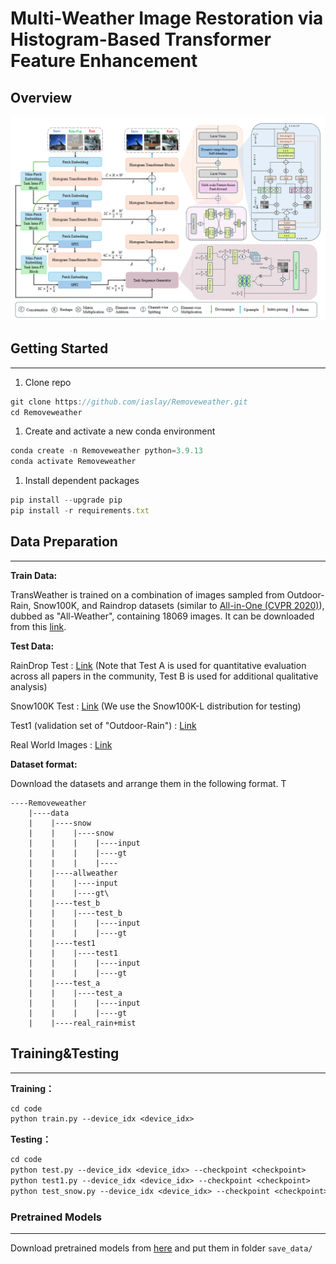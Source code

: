 # Multi-Weather Image Restoration via Histogram-Based Transformer Feature Enhancement

## **Overview**

![image.png](image.png)

## **Getting Started**

---

1. Clone repo

```jsx
git clone https://github.com/iaslay/Removeweather.git
cd Removeweather
```

1. Create and activate a new conda environment

```jsx
conda create -n Removeweather python=3.9.13
conda activate Removeweather
```

1. Install dependent packages

```jsx
pip install --upgrade pip
pip install -r requirements.txt
```

## **Data Preparation**

---

**Train Data:**

TransWeather is trained on a combination of images sampled from Outdoor-Rain, Snow100K, and Raindrop datasets (similar to [All-in-One (CVPR 2020)](https://openaccess.thecvf.com/content_CVPR_2020/papers/Li_All_in_One_Bad_Weather_Removal_Using_Architectural_Search_CVPR_2020_paper.pdf)), dubbed as "All-Weather", containing 18069 images. It can be downloaded from this [link](https://drive.google.com/file/d/1tfeBnjZX1wIhIFPl6HOzzOKOyo0GdGHl/view?usp=sharing).

**Test Data:**

RainDrop Test : [Link](https://drive.google.com/open?id=1e7R76s6vwUJxILOcAsthgDLPSnOrQ49K) (Note that Test A is used for quantitative evaluation across all papers in the community, Test B is used for additional qualitative analysis)

Snow100K Test : [Link](https://sites.google.com/view/yunfuliu/desnownet) (We use the Snow100K-L distribution for testing)

Test1 (validation set of "Outdoor-Rain") : [Link](https://drive.google.com/file/d/1pd90tVF326s1JllhuUEKiATyFa3aPjzH/view?usp=sharing)

Real World Images : [Link](https://github.com/lsy17096535/Single-Image-Deraining)

**Dataset format:**

Download the datasets and arrange them in the following format. T

```
----Removeweather
    |----data
    |    |----snow
    |    |    |----snow
    |    |    |    |----input
    |    |    |    |----gt
    |    |    |    |----
    |    |----allweather
    |    |    |----input
    |    |    |----gt\
    |    |----test_b
    |    |    |----test_b
    |    |    |    |----input
    |    |    |    |----gt
    |    |----test1
    |    |    |----test1
    |    |    |    |----input
    |    |    |    |----gt
    |    |----test_a
    |    |    |----test_a
    |    |    |    |----input
    |    |    |    |----gt
    |    |----real_rain+mist
```

## **Training&Testing**

---

**Training：**

```makefile
cd code
python train.py --device_idx <device_idx> 
```

**Testing：**

```makefile
cd code
python test.py --device_idx <device_idx> --checkpoint <checkpoint>
python test1.py --device_idx <device_idx> --checkpoint <checkpoint> 
python test_snow.py --device_idx <device_idx> --checkpoint <checkpoint>  
```

### **Pretrained Models**

---

Download pretrained models from [here](https://drive.google.com/file/d/1p-0lPdcsgwUQ5SgNBQsXjGgdMO2lLAd1/view?usp=sharing) and put them in folder `save_data/`